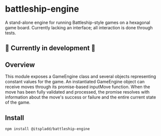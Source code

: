 # battleship-engine
A stand-alone engine for running Battleship-style games on a hexagonal game board. Currently lacking an interface; all interaction is done through tests.

## 🚧 Currently in development 🚧

## Overview

This module exposes a GameEngine class and several objects representing constant values for the game. An instantiated GameEngine object can receive moves through its promise-based inputMove function. When the move has been fully validated and processed, the promise resolves with information about the move's success or failure and the entire current state of the game.

## Install

`npm install @itspladd/battleship-engine`